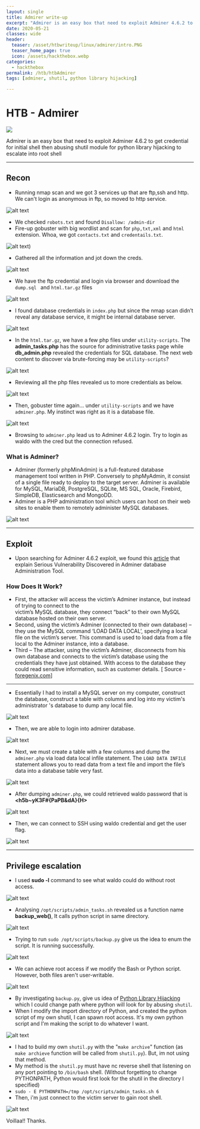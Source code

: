 ```yaml
---
layout: single
title: Admirer write-up
excerpt: "Admirer is an easy box that need to exploit Adminer 4.6.2 to get credential for initial shell then abusing shutil module for python library hijacking to escalate into root shell."
date: 2020-05-21
classes: wide
header:
  teaser: /asset/htbwriteup/linux/admirer/intro.PNG
  teaser_home_page: true
  icon: /assets/hackthebox.webp
categories:
  - hackthebox
permalink: /htb/htbAdmirer
tags: [adminer, shutil, python library hijacking]

---
```


# HTB - Admirer

![](https://raw.githubusercontent.com/faisalfs10x/faisalfs10x.github.io/master/asset/htbwriteup/linux/admirer/intro.PNG)

Admirer is an easy box that need to exploit Adminer 4.6.2 to get credential for initial shell then abusing shutil module for python library hijacking to escalate into root shell

---
## Recon

- Running nmap scan and we got 3 services up that are ftp,ssh and http. We can't login as anonymous in ftp, so moved to http service.
    
![alt text](https://raw.githubusercontent.com/faisalfs10x/faisalfs10x.github.io/master/asset/htbwriteup/linux/admirer/1nmap.png)

- We checked `robots.txt` and found `Disallow: /admin-dir`
- Fire-up gobuster with big wordlist and scan for `php,txt,xml` and `html` extension. Whoa, we got `contacts.txt` and `credentails.txt`.

![alt text](https://raw.githubusercontent.com/faisalfs10x/faisalfs10x.github.io/master/asset/htbwriteup/linux/admirer/2.png))

- Gathered all the information and jot down the creds.

![alt text](https://raw.githubusercontent.com/faisalfs10x/faisalfs10x.github.io/master/asset/htbwriteup/linux/admirer/3.png)

- We have the ftp credential and login via browser and download the `dump.sql ` and `html.tar.gz` files

![alt text](https://raw.githubusercontent.com/faisalfs10x/faisalfs10x.github.io/master/asset/htbwriteup/linux/admirer/4.png)

- I found database credentials in `index.php` but since the nmap scan didn’t reveal any database service, it might be internal database server.

![alt text](https://raw.githubusercontent.com/faisalfs10x/faisalfs10x.github.io/master/asset/htbwriteup/linux/admirer/5.png)

- In the `html.tar.gz`, we have a few php files under `utility-scripts`. The **admin_tasks.php** has the source for administrative tasks page while **db_admin.php** revealed the credentials for  SQL database. The next web content to discover via brute-forcing may be `utility-scripts`?

![alt text](https://raw.githubusercontent.com/faisalfs10x/faisalfs10x.github.io/master/asset/htbwriteup/linux/admirer/6.png)

- Reviewing all the php files revealed us to more credentials as below.

![alt text](https://raw.githubusercontent.com/faisalfs10x/faisalfs10x.github.io/master/asset/htbwriteup/linux/admirer/7.png)

- Then, gobuster time again... under `utility-scripts` and we have `adminer.php`. My instinct was right as it is a database file.

![alt text](https://raw.githubusercontent.com/faisalfs10x/faisalfs10x.github.io/master/asset/htbwriteup/linux/admirer/8.png)

- Browsing to `adminer.php` lead us to  Adminer 4.6.2 login. Try to login as waldo with the cred but the connection refused.

### What is Adminer?
- Adminer (formerly phpMinAdmin) is a full-featured database management tool written in PHP. Conversely to phpMyAdmin, it consist of a single file ready to deploy to the target server. Adminer is available for MySQL, MariaDB, PostgreSQL, SQLite, MS SQL, Oracle, Firebird, SimpleDB, Elasticsearch and MongoDD. 
- Adminer is a PHP administration tool which users can host on their web sites to enable them to remotely administer MySQL databases.

![alt text](https://raw.githubusercontent.com/faisalfs10x/faisalfs10x.github.io/master/asset/htbwriteup/linux/admirer/9.png)

---
## Exploit

- Upon searching for Adminer 4.6.2 exploit, we found this [article](https://www.foregenix.com/blog/serious-vulnerability-discovered-in-adminer-tool) that explain Serious Vulnerability Discovered in Adminer database Administration Tool.

### **How Does It Work?**
- First, the attacker will access the victim’s Adminer instance, but instead of trying to connect to the  
victim’s MySQL database, they connect “back” to their own MySQL database hosted on their own server.
- Second, using the victim’s Adminer (connected to their own database) – they use the MySQL command  ‘LOAD DATA LOCAL’, specifying a local file on the victim’s server. This command is used to load data from a file local to the Adminer instance, into a database.
- Third – The attacker, using the victim’s Adminer, disconnects from his own database and connects to the   victim’s database using the credentials they have just obtained. With access to the database they could read sensitive information, such as customer details. [ Source - [foregenix.com](https://www.foregenix.com/blog/serious-vulnerability-discovered-in-adminer-tool)]

---

- Essentially I had to install a MySQL server on my computer, construct the database, construct a table with columns and log into my victim's administrator 's database to dump any local file.

![alt text](https://raw.githubusercontent.com/faisalfs10x/faisalfs10x.github.io/master/asset/htbwriteup/linux/admirer/10.png)

- Then, we are able to login into admirer database.

![alt text](https://raw.githubusercontent.com/faisalfs10x/faisalfs10x.github.io/master/asset/htbwriteup/linux/admirer/12.png)

- Next, we must create a table with a few columns and dump the `adminer.php` via load data local infile statement. The `LOAD DATA INFILE` statement allows you to read data from a text file and import the file’s data into a database table very fast.

![alt text](https://raw.githubusercontent.com/faisalfs10x/faisalfs10x.github.io/master/asset/htbwriteup/linux/admirer/14.png)

- After dumping `adminer.php`, we could retrieved waldo password that is **<h5b~yK3F#{PaPB&dA}{H>**

![alt text](https://raw.githubusercontent.com/faisalfs10x/faisalfs10x.github.io/master/asset/htbwriteup/linux/admirer/15.png)

- Then, we can connect to SSH using waldo credential and get the user flag.

![alt text](https://raw.githubusercontent.com/faisalfs10x/faisalfs10x.github.io/master/asset/htbwriteup/linux/admirer/16(user).png)

---
## Privilege escalation

- I used **sudo -l** command to see what waldo could do without root access.

![alt text](https://raw.githubusercontent.com/faisalfs10x/faisalfs10x.github.io/master/asset/htbwriteup/linux/admirer/17.png)

- Analysing `/opt/scripts/admin_tasks.sh` revealed us a function name **backup_web()**, It calls python script in same directory.

![alt text](https://raw.githubusercontent.com/faisalfs10x/faisalfs10x.github.io/master/asset/htbwriteup/linux/admirer/18.png)

- Trying to run `sudo /opt/scripts/backup.py` give us the idea to enum the script. It is running successfully.

![alt text](https://raw.githubusercontent.com/faisalfs10x/faisalfs10x.github.io/master/asset/htbwriteup/linux/admirer/19.png)

- We can achieve root access if we modify the Bash or Python script. However, both files aren't user-writable.

![alt text](https://raw.githubusercontent.com/faisalfs10x/faisalfs10x.github.io/master/asset/htbwriteup/linux/admirer/20.png)

- By investigating `backup.py`, give us idea of [Python Library Hijacking](https://rastating.github.io/privilege-escalation-via-python-library-hijacking/) which I could change path where python will look for by abusing `shutil`.
- When I modify the import directory of Python, and created the python script of my own shutil, I can spawn root access. It's my own python script and I'm making the script to do whatever I want.

![alt text](https://raw.githubusercontent.com/faisalfs10x/faisalfs10x.github.io/master/asset/htbwriteup/linux/admirer/21.png)

- I had to build my own `shutil.py` with the "`make archive`" function (as `make archieve` function will be called from `shutil.py`). But, im not using that method.
- My method is the `shutil.py` must have nc reverse shell that listening on any port pointing to `/bin/bash` shell. (Without forgetting to change PYTHONPATH, Python would first look for the shutil in the directory I specified)
- `sudo - E PYTHONPATH=/tmp /opt/scripts/admin_tasks.sh 6`
- Then, i'm just connect to the victim server to gain root shell.

![alt text](https://raw.githubusercontent.com/faisalfs10x/faisalfs10x.github.io/master/asset/htbwriteup/linux/admirer/22(root).png)

Voillaa!!
Thanks.
